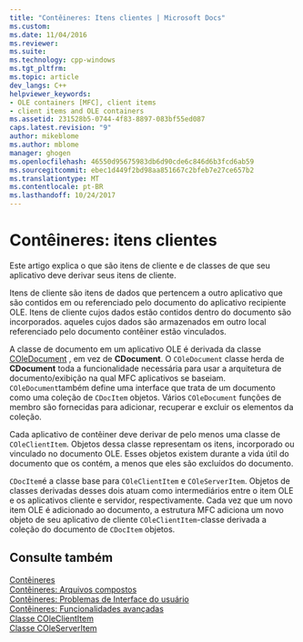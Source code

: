 ```yaml
---
title: "Contêineres: Itens clientes | Microsoft Docs"
ms.custom: 
ms.date: 11/04/2016
ms.reviewer: 
ms.suite: 
ms.technology: cpp-windows
ms.tgt_pltfrm: 
ms.topic: article
dev_langs: C++
helpviewer_keywords:
- OLE containers [MFC], client items
- client items and OLE containers
ms.assetid: 231528b5-0744-4f83-8897-083bf55ed087
caps.latest.revision: "9"
author: mikeblome
ms.author: mblome
manager: ghogen
ms.openlocfilehash: 46550d95675983db6d90cde6c846d6b3fcd6ab59
ms.sourcegitcommit: ebec1d449f2bd98aa851667c2bfeb7e27ce657b2
ms.translationtype: MT
ms.contentlocale: pt-BR
ms.lasthandoff: 10/24/2017
---
```

# <a name="containers-client-items"></a>Contêineres: itens clientes
Este artigo explica o que são itens de cliente e de classes de que seu aplicativo deve derivar seus itens de cliente.  
  
 Itens de cliente são itens de dados que pertencem a outro aplicativo que são contidos em ou referenciado pelo documento do aplicativo recipiente OLE. Itens de cliente cujos dados estão contidos dentro do documento são incorporados. aqueles cujos dados são armazenados em outro local referenciado pelo documento contêiner estão vinculados.  
  
 A classe de documento em um aplicativo OLE é derivada da classe [COleDocument](../mfc/reference/coledocument-class.md) , em vez de **CDocument**. O `COleDocument` classe herda de **CDocument** toda a funcionalidade necessária para usar a arquitetura de documento/exibição na qual MFC aplicativos se baseiam. `COleDocument`também define uma interface que trata de um documento como uma coleção de `CDocItem` objetos. Vários `COleDocument` funções de membro são fornecidas para adicionar, recuperar e excluir os elementos da coleção.  
  
 Cada aplicativo de contêiner deve derivar de pelo menos uma classe de `COleClientItem`. Objetos dessa classe representam os itens, incorporado ou vinculado no documento OLE. Esses objetos existem durante a vida útil do documento que os contém, a menos que eles são excluídos do documento.  
  
 `CDocItem`é a classe base para `COleClientItem` e `COleServerItem`. Objetos de classes derivadas desses dois atuam como intermediários entre o item OLE e os aplicativos cliente e servidor, respectivamente. Cada vez que um novo item OLE é adicionado ao documento, a estrutura MFC adiciona um novo objeto de seu aplicativo de cliente `COleClientItem`-classe derivada a coleção do documento de `CDocItem` objetos.  
  
## <a name="see-also"></a>Consulte também  
 [Contêineres](../mfc/containers.md)   
 [Contêineres: Arquivos compostos](../mfc/containers-compound-files.md)   
 [Contêineres: Problemas de Interface do usuário](../mfc/containers-user-interface-issues.md)   
 [Contêineres: Funcionalidades avançadas](../mfc/containers-advanced-features.md)   
 [Classe COleClientItem](../mfc/reference/coleclientitem-class.md)   
 [Classe COleServerItem](../mfc/reference/coleserveritem-class.md)
